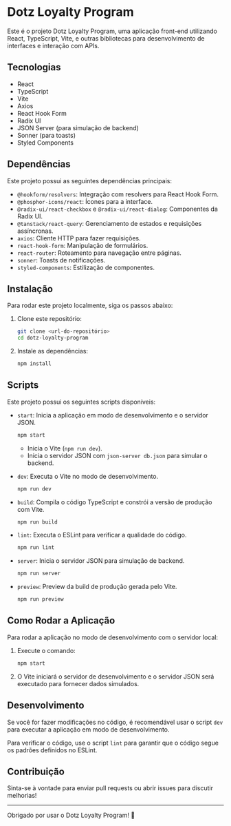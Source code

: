 
# Dotz Loyalty Program

Este é o projeto Dotz Loyalty Program, uma aplicação front-end utilizando React, TypeScript, Vite, e outras bibliotecas para desenvolvimento de interfaces e interação com APIs.

## Tecnologias

- React
- TypeScript
- Vite
- Axios
- React Hook Form
- Radix UI
- JSON Server (para simulação de backend)
- Sonner (para toasts)
- Styled Components

## Dependências

Este projeto possui as seguintes dependências principais:

- `@hookform/resolvers`: Integração com resolvers para React Hook Form.
- `@phosphor-icons/react`: Ícones para a interface.
- `@radix-ui/react-checkbox` e `@radix-ui/react-dialog`: Componentes da Radix UI.
- `@tanstack/react-query`: Gerenciamento de estados e requisições assíncronas.
- `axios`: Cliente HTTP para fazer requisições.
- `react-hook-form`: Manipulação de formulários.
- `react-router`: Roteamento para navegação entre páginas.
- `sonner`: Toasts de notificações.
- `styled-components`: Estilização de componentes.

## Instalação

Para rodar este projeto localmente, siga os passos abaixo:

1. Clone este repositório:
   ```bash
   git clone <url-do-repositório>
   cd dotz-loyalty-program
   ```

2. Instale as dependências:
   ```bash
   npm install
   ```

## Scripts

Este projeto possui os seguintes scripts disponíveis:

- `start`: Inicia a aplicação em modo de desenvolvimento e o servidor JSON.
  ```bash
  npm start
  ```
  - Inicia o Vite (`npm run dev`).
  - Inicia o servidor JSON com `json-server db.json` para simular o backend.
  
- `dev`: Executa o Vite no modo de desenvolvimento.
  ```bash
  npm run dev
  ```

- `build`: Compila o código TypeScript e constrói a versão de produção com Vite.
  ```bash
  npm run build
  ```

- `lint`: Executa o ESLint para verificar a qualidade do código.
  ```bash
  npm run lint
  ```

- `server`: Inicia o servidor JSON para simulação de backend.
  ```bash
  npm run server
  ```

- `preview`: Preview da build de produção gerada pelo Vite.
  ```bash
  npm run preview
  ```

## Como Rodar a Aplicação

Para rodar a aplicação no modo de desenvolvimento com o servidor local:

1. Execute o comando:
   ```bash
   npm start
   ```

2. O Vite iniciará o servidor de desenvolvimento e o servidor JSON será executado para fornecer dados simulados.

## Desenvolvimento

Se você for fazer modificações no código, é recomendável usar o script `dev` para executar a aplicação em modo de desenvolvimento.

Para verificar o código, use o script `lint` para garantir que o código segue os padrões definidos no ESLint.

## Contribuição

Sinta-se à vontade para enviar pull requests ou abrir issues para discutir melhorias!

---

Obrigado por usar o Dotz Loyalty Program! 🚀
